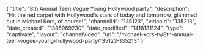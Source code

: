 {
    "title": "8th Annual Teen Vogue Young Hollywood party",
    "description": "Hit the red carpet with Hollywood's stars of today and tomorrow, glammed out in Michael Kors, of course!",
    "channelid": "135123",
    "videoid": "135213",
    "date_created": "1385969230",
    "date_modified": "1418181124",
    "type": "captivate",
    "layout": "channelVideo",
    "url": "\/michael-kors-tv\/8th-annual-teen-vogue-young-hollywood-party\/135123-135213"
}